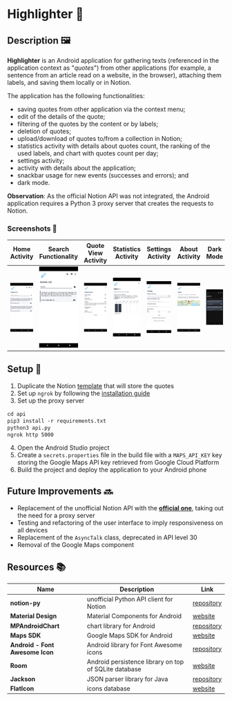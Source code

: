 # Highlighter 📱

## Description 🖼️

**Highlighter** is an Android application for gathering texts (referenced in the application context as "*quotes*") from other applications (for example, a sentence from an article read on a website, in the browser), attaching them labels, and saving them locally or in Notion.

The application has the following functionalities:
- saving quotes from other application via the context menu;
- edit of the details of the quote;
- filtering of the quotes by the content or by labels;
- deletion of quotes;
- upload/download of quotes to/from a collection in Notion;
- statistics activity with details about quotes count, the ranking of the used labels, and chart with quotes count per day;
- settings activity;
- activity with details about the application;
- snackbar usage for new events (successes and errors); and
- dark mode.

**Observation**: As the official Notion API was not integrated, the Android application requires a Python 3 proxy server that creates the requests to Notion.

### Screenshots 📸

| Home Activity                                            | Search Functionality                                              | Quote View Activity                                                  | Statistics Activity                                                  | Settings Activity                                                | About Activity                                             | Dark Mode                                                 |
| -------------------------------------------------------- | ----------------------------------------------------------------- | -------------------------------------------------------------------- | -------------------------------------------------------------------- | ---------------------------------------------------------------- | ---------------------------------------------------------- | --------------------------------------------------------- |
| ![Home Activity Screenshot](others/screenshots/home.png) | ![Search Functionality Screenshot](others/screenshots/search.png) | ![Quote View Activity Screenshot](others/screenshots/quote_view.png) | ![Statistics Activity Screenshot](others/screenshots/statistics.png) | ![Settings Activity Screenshot](others/screenshots/settings.png) | ![About Activity Screenshot](others/screenshots/about.png) | ![Dark Mode Screenshot](others/screenshots/dark_mode.png) |

## Setup 🔧

1. Duplicate the Notion [template](https://www.notion.so/01e93bb87e50444ca512b393ab164541?v=d011909e484446c692db2a174583ed53) that will store the quotes
2. Set up `ngrok` by following the [installation guide](https://ngrok.com/download)
3. Set up the proxy server

  ```
  cd api
  pip3 install -r requirements.txt
  python3 api.py
  ngrok http 5000
  ```

4. Open the Android Studio project
5. Create a `secrets.properties` file in the build file with a `MAPS_API_KEY` key storing the Google Maps API key retrieved from Google Cloud Platform
3. Build the project and deploy the application to your Android phone

## Future Improvements 🔜

- Replacement of the unofficial Notion API with the **[official one](https://developers.notion.com/)**, taking out the need for a proxy server
- Testing and refactoring of the user interface to imply responsiveness on all devices
- Replacement of the `AsyncTalk` class, deprecated in API level 30
- Removal of the Google Maps component

## Resources 📚

| Name                            | Description                                           | Link                                                                             |
| ------------------------------- | ----------------------------------------------------- | -------------------------------------------------------------------------------- |
| **notion-py**                   | unofficial Python API client for Notion               | [repository](https://github.com/jamalex/notion-py)                               |
| **Material Design**             | Material Components for Android                       | [website](https://material.io/develop/android)                                   |
| **MPAndroidChart**              | chart library for Android                             | [repository](https://github.com/PhilJay/MPAndroidChart)                          |
| **Maps SDK**                    | Google Maps SDK for Android                           | [website](https://developers.google.com/maps/documentation/android-sdk/overview) |
| **Android - Font Awesome Icon** | Android library for Font Awesome icons                | [repository](https://github.com/ravi8x/Android-Font-Awesome)                     |
| **Room**                        | Android persistence library on top of SQLite database | [website](https://developer.android.com/jetpack/androidx/releases/room)          |
| **Jackson**                     | JSON parser library for Java                          | [repository](https://github.com/FasterXML/jackson)                               |
| **FlatIcon**                    | icons database                                        | [website](https://www.flaticon.com)                                              |